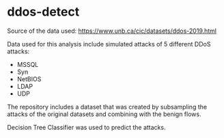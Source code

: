 # ddos-detect
Source of the data used: https://www.unb.ca/cic/datasets/ddos-2019.html


Data used for this analysis include simulated attacks of 5 different DDoS attacks:

- MSSQL
- Syn 
- NetBIOS
- LDAP
- UDP


The repository includes a dataset that was created by subsampling the attacks of the original datasets and combining with the benign flows. 


Decision Tree Classifier was used to predict the attacks. 
